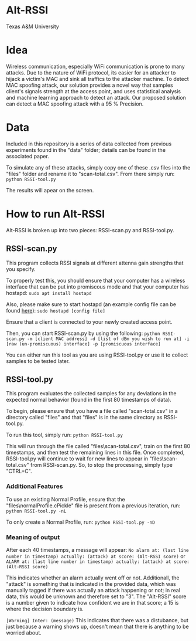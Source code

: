 # Alt-RSSI
Texas A&amp;M University

# Idea

Wireless communication, especially  WiFi communication is prone to many attacks. Due to the nature of WiFi protocol, its easier for an attacker to hijack a victim's MAC and sink all traffics to the attacker machine. To detect MAC spoofing attack, our solution provides a novel way that samples client's signals strength at the access point, and uses statistical analysis and machine learning approach to detect an attack. Our proposed solution can detect a MAC spoofing attack with a 95 \% Precision.

# Data
Included in this repository is a series of data collected from previous experiments found in the "data" folder; details can be found in the associated paper.

To simulate any of these attacks, simply copy one of these .csv files into the "files" folder and rename it to "scan-total.csv". From there simply run:
`python RSSI-tool.py`

The results will apear on the screen.

# How to run Alt-RSSI
Alt-RSSI is broken up into two pieces: RSSI-scan.py and RSSI-tool.py.

## RSSI-scan.py
This program collects RSSI signals at different attenna gain strengths that you specify.

To properly test this, you should ensure that your computer has a wireless interface that can be put into promiscous mode and that your computer has hostapd:
`sudo apt install hostapd`

Also, please make sure to start hostapd (an example config file can be found [here](https://www.cberner.com/2013/02/03/using-hostapd-on-ubuntu-to-create-a-wifi-access-point/)):
`sudo hostapd [config file]`

Ensure that a client is connected to your newly created access point.

Then, you can start RSSI-scan.py by using the following:
`python RSSI-scan.py -m [client MAC address] -d [list of dBm you wish to run at] -i [raw (un-promiscuous) interface] -p [promiscuous interface]`

You can either run this tool as you are using RSSI-tool.py or use it to collect samples to be tested later.

## RSSI-tool.py
This program evaluates the collected samples for any deviations in the expected normal behavior (found in the first 80 timestamps of data).

To begin, please ensure that you have a file called "scan-total.csv" in a directory called "files" and that "files" is in the same directory as RSSI-tool.py.

To run this tool, simply run:
`python RSSI-tool.py`

This will run through the file called "files\scan-total.csv", train on the first 80 timestamps, and then test the remaining lines in this file. Once completed, RSSI-tool.py will continue to wait for new lines to appear in "files\scan-total.csv" from RSSI-scan.py. So, to stop the processing, simply type "CTRL+C".

### Additional Features
To use an existing Normal Profile, ensure that the "files\normalProfile.cPickle" file is present from a previous iteration, run:
`python RSSI-tool.py -nL`

To only create a Normal Profile, run:
`python RSSI-tool.py -nD`

### Meaning of output
After each 40 timestamps, a message will appear:
`No alarm at: (last line number in timestamp) actually: (attack) at score: (Alt-RSSI score)`
or
`ALARM at: (last line number in timestamp) actually: (attack) at score: (Alt-RSSI score)`

This indicates whether an alarm actually went off or not. Additionall, the "attack" is something that is indicated in the provided data, which was manually tagged if there was actually an attack happening or not; in real data, this would be unknown and therefore set to "3". The "Alt-RSSI" score is a number given to indicate how confident we are in that score; a 15 is where the decision boundary is.

`[Warning] Inter: (message)`
This indicates that there was a distubance, but just because a warning shows up, doesn't mean that there is anything to be worried about.
